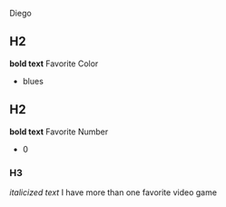 Diego
## H2 
**bold text** 
Favorite Color
- blues

## H2 
**bold text** 
Favorite Number
- 0

### H3 
*italicized text* 
I have more than one favorite video game

